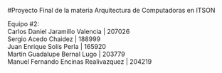 #Proyecto Final de la materia Arquitectura de Computadoras en ITSON

Equipo #2:<br>
Carlos Daniel Jaramillo Valencia | 207026<br>
Sergio Acedo Chaidez | 188999<br>
Juan Enrique Solís Perla | 165920<br>
Martin Guadalupe Bernal Lugo | 203779<br>
Manuel Fernando Encinas Realivazquez | 204219<br>

